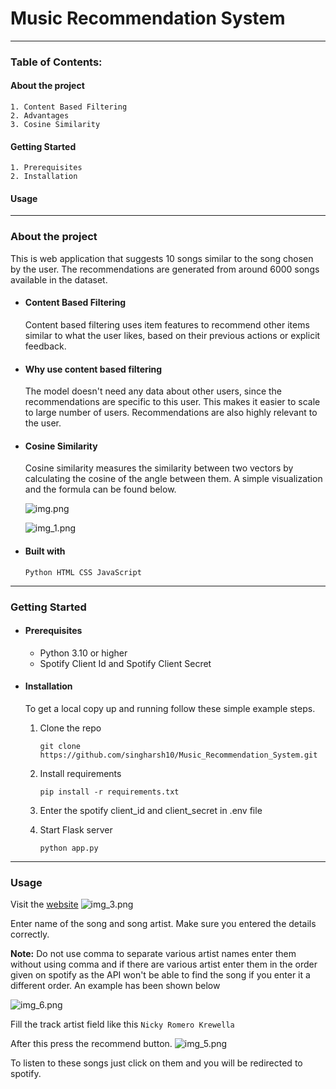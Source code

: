 # Music Recommendation System

------------------------------
### Table of Contents:
#### About the project

    1. Content Based Filtering
    2. Advantages
    3. Cosine Similarity
#### Getting Started
    1. Prerequisites
    2. Installation
#### Usage

----------------------
### About the project

This is web application that suggests 10 songs similar 
to the song chosen by the user. The recommendations
are generated from around 6000 songs available
in the dataset.

* #### Content Based Filtering
    Content based filtering uses item features to 
    recommend other items similar to what the user likes,
    based on their previous actions or explicit
    feedback.

* #### Why use content based filtering
    The model doesn't need any data about other users, since
    the recommendations are specific to this user.
    This makes it easier to scale to large number of 
    users. Recommendations are also highly relevant 
    to the user.

* #### Cosine Similarity
  Cosine similarity measures the similarity between 
  two vectors by calculating the cosine of the angle 
  between them. A simple visualization and the 
  formula can be found below.

  ![img.png](img.png)

  ![img_1.png](img_1.png)

* #### Built with
    `Python HTML CSS JavaScript`

------------------------
### Getting Started

* #### Prerequisites
  * Python 3.10 or higher
  * Spotify Client Id and Spotify Client Secret
  
* #### Installation  
   To get a local copy up and running follow 
these simple example steps.

  1. Clone the repo

     `git clone https://github.com/singharsh10/Music_Recommendation_System.git`
  2. Install requirements
    
     `pip install -r requirements.txt`
  3. Enter the spotify client_id and client_secret in .env file
  4. Start Flask server
    
     `python app.py`
  
-----------------------
### Usage

Visit the [website](https://music-recommendation-alucard.herokuapp.com/)
![img_3.png](img_3.png)

Enter name of the song and song artist. Make sure you entered the
details correctly.

**Note:** Do not use comma to separate various artist names enter them without
 using comma and if there are various artist enter them in the 
order given on spotify as the API won't be able to find the song if 
you enter it a different order. An example has been shown below

![img_6.png](img_6.png)

Fill the track artist field like this
`Nicky Romero Krewella`

After this press the recommend button.
![img_5.png](img_5.png)

To listen to these songs just click on them and you will be 
redirected to spotify.
